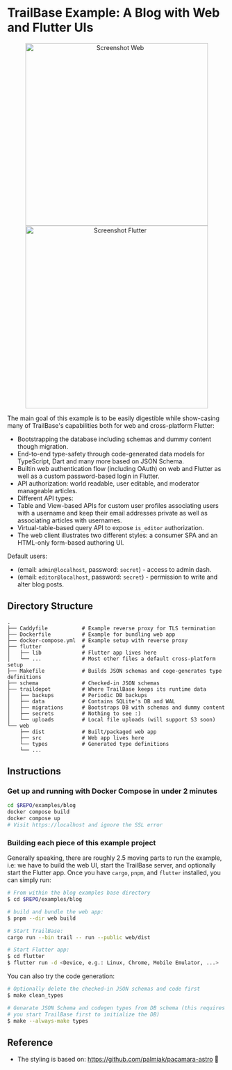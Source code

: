 # TrailBase Example: A Blog with Web and Flutter UIs

<p align="center">
  <picture align="center">
    <img
      height="420"
      src="screenshots/screenshot_web.png"
      alt="Screenshot Web"
    />
  </picture>

  <picture align="center">
    <img
      height="420"
      src="screenshots/screenshot_flutter.png"
      alt="Screenshot Flutter"
    />
  </picture>
</p>

The main goal of this example is to be easily digestible while show-casing many
of TrailBase's capabilities both for web and cross-platform Flutter:

* Bootstrapping the database including schemas and dummy content though migration.
* End-to-end type-safety through code-generated data models for TypeScript,
  Dart and many more based on JSON Schema.
* Builtin web authentication flow (including OAuth) on web and Flutter as well
  as a custom password-based login in Flutter.
* API authorization: world readable, user editable, and moderator manageable articles.
* Different API types:
 * Table and View-based APIs for custom user profiles associating users with a
   username and keep their email addresses private as well as associating
   articles with usernames.
 * Virtual-table-based query API to expose `is_editor` authorization.
* The web client illustrates two different styles: a consumer SPA and an
  HTML-only form-based authoring UI.

Default users:

 * (email: `admin@localhost`, password: `secret`) - access to admin dash.
 * (email: `editor@localhost`, password: `secret`) - permission to write and alter blog posts.

## Directory Structure

```
.
├── Caddyfile           # Example reverse proxy for TLS termination
├── Dockerfile          # Example for bundling web app
├── docker-compose.yml  # Example setup with reverse proxy
├── flutter             #
│   ├── lib             # Flutter app lives here
│   └── ...             # Most other files a default cross-platform setup
├── Makefile            # Builds JSON schemas and coge-generates type definitions
├── schema              # Checked-in JSON schemas
├── traildepot          # Where TrailBase keeps its runtime data
│   ├── backups         # Periodic DB backups
│   ├── data            # Contains SQLite's DB and WAL
│   ├── migrations      # Bootstraps DB with schemas and dummy content
│   ├── secrets         # Nothing to see :)
│   └── uploads         # Local file uploads (will support S3 soon)
└── web
    ├── dist            # Built/packaged web app
    ├── src             # Web app lives here
    └── types           # Generated type definitions
    └── ...
```

## Instructions

### Get up and running with Docker Compose in under 2 minutes

```bash
cd $REPO/examples/blog
docker compose build
docker compose up
# Visit https://localhost and ignore the SSL error
```

### Building each piece of this example project

Generally speaking, there are roughly 2.5 moving parts to run the example, i.e:
we have to build the web UI, start the TrailBase server, and optionally start
the Flutter app. Once you have `cargo`, `pnpm`, and `flutter` installed, you
can simply run:

```bash
# From within the blog examples base directory
$ cd $REPO/examples/blog

# build and bundle the web app:
$ pnpm --dir web build

# Start TrailBase:
cargo run --bin trail -- run --public web/dist

# Start Flutter app:
$ cd flutter
$ flutter run -d <Device, e.g.: Linux, Chrome, Mobile Emulator, ...>
```

You can also try the code generation:

```bash
# Optionally delete the checked-in JSON schemas and code first
$ make clean_types

# Genarate JSON Schema and codegen types from DB schema (this requires that
# you start TrailBase first to initialize the DB)
$ make --always-make types
```

## Reference

* The styling is based on: https://github.com/palmiak/pacamara-astro 🙏
